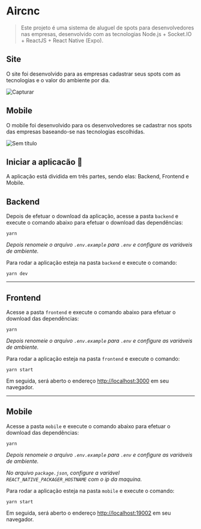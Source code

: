 # Aircnc

> Este projeto é uma sistema de aluguel de spots para desenvolvedores nas empresas, desenvolvido com as tecnologias Node.js + Socket.IO + ReactJS + React Native (Expo).

## Site

O site foi desenvolvido para as empresas cadastrar seus spots com as tecnologias e o valor do ambiente por dia.

![Capturar](https://user-images.githubusercontent.com/6399309/66276392-983ab700-e860-11e9-937e-d5b4100a7639.PNG)

## Mobile

O mobile foi desenvolvido para os desenvolvedores se cadastrar nos spots das empresas baseando-se nas tecnologias escolhidas.

![Sem título](https://user-images.githubusercontent.com/6399309/66444367-fa3a1e80-ea10-11e9-8fbb-3e553e7a1eea.png)

## Iniciar a aplicacão :checkered_flag:

A aplicação está dividida em três partes, sendo elas: Backend, Frontend e Mobile.

## Backend

Depois de efetuar o download da aplicação, acesse a pasta `backend` e execute o comando abaixo para efetuar o download das dependências:

```console
yarn
```

_Depois renomeie o arquivo `.env.example` para `.env` e configure as variáveis de ambiente._

Para rodar a aplicação esteja na pasta `backend` e execute o comando:

```console
yarn dev
```

---

## Frontend

Acesse a pasta `frontend` e execute o comando abaixo para efetuar o download das dependências:

```console
yarn
```

_Depois renomeie o arquivo `.env.example` para `.env` e configure as variáveis de ambiente._

Para rodar a aplicação esteja na pasta `frontend` e execute o comando:

```console
yarn start
```

Em seguida, será aberto o endereço [http://localhost:3000](http://localhost:3000) em seu navegador.

---

## Mobile

Acesse a pasta `mobile` e execute o comando abaixo para efetuar o download das dependências:

```console
yarn
```

_Depois renomeie o arquivo `.env.example` para `.env` e configure as variáveis de ambiente._

_No arquivo `package.json`, configure a variável `REACT_NATIVE_PACKAGER_HOSTNAME` com o ip da maquina._

Para rodar a aplicação esteja na pasta `mobile` e execute o comando:

```console
yarn start
```

Em seguida, será aberto o endereço [http://localhost:19002](http://localhost:19002) em seu navegador.
